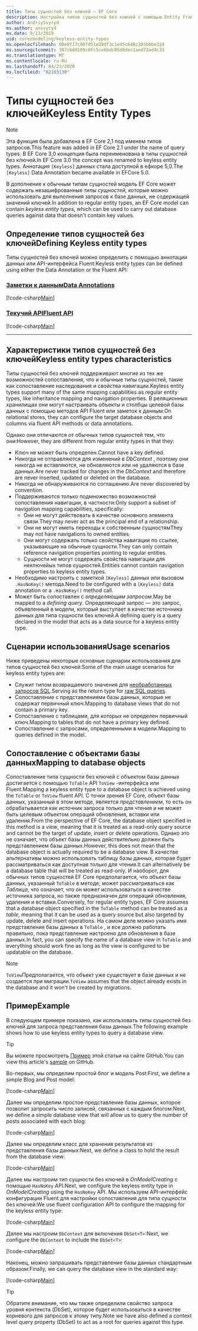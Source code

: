 ```yaml
---
title: Типы сущностей без ключей — EF Core
description: Настройка типов сущностей без ключей с помощью Entity Framework Core
author: AndriySvyryd
ms.author: ansvyryd
ms.date: 9/13/2019
uid: core/modeling/keyless-entity-types
ms.openlocfilehash: 00e8f17c88fd51e39df3c1e45c648c203bbbe324
ms.sourcegitcommit: 387cbd8109c0fc5ce6bdc85d0dec1aed72ad4c33
ms.translationtype: MT
ms.contentlocale: ru-RU
ms.lasthandoff: 04/23/2020
ms.locfileid: "82103130"
---
```

# <a name="keyless-entity-types"></a><span data-ttu-id="c58a2-103">Типы сущностей без ключей</span><span class="sxs-lookup"><span data-stu-id="c58a2-103">Keyless Entity Types</span></span>

> [!NOTE]
> <span data-ttu-id="c58a2-104">Эта функция была добавлена в EF Core 2,1 под именем типов запросов.</span><span class="sxs-lookup"><span data-stu-id="c58a2-104">This feature was added in EF Core 2.1 under the name of query types.</span></span> <span data-ttu-id="c58a2-105">В EF Core 3,0 концепция была переименована в типы сущностей без ключей.</span><span class="sxs-lookup"><span data-stu-id="c58a2-105">In EF Core 3.0 the concept was renamed to keyless entity types.</span></span> <span data-ttu-id="c58a2-106">Аннотация `[Keyless]` данных стала доступной в ефкоре 5,0.</span><span class="sxs-lookup"><span data-stu-id="c58a2-106">The `[Keyless]` Data Annotation became available in EFCore 5.0.</span></span>

<span data-ttu-id="c58a2-107">В дополнение к обычным типам сущностей модель EF Core может содержать незашифрованные _типы сущностей_, которые можно использовать для выполнения запросов к базе данных, не содержащей значений ключей.</span><span class="sxs-lookup"><span data-stu-id="c58a2-107">In addition to regular entity types, an EF Core model can contain _keyless entity types_, which can be used to carry out database queries against data that doesn't contain key values.</span></span>

## <a name="defining-keyless-entity-types"></a><span data-ttu-id="c58a2-108">Определение типов сущностей без ключей</span><span class="sxs-lookup"><span data-stu-id="c58a2-108">Defining Keyless entity types</span></span>

<span data-ttu-id="c58a2-109">Типы сущностей без ключей можно определить с помощью аннотации данных или API-интерфейса Fluent:</span><span class="sxs-lookup"><span data-stu-id="c58a2-109">Keyless entity types can be defined using either the Data Annotation or the Fluent API:</span></span>

### <a name="data-annotations"></a>[<span data-ttu-id="c58a2-110">Заметки к данным</span><span class="sxs-lookup"><span data-stu-id="c58a2-110">Data Annotations</span></span>](#tab/data-annotations)

[!code-csharp[Main](../../../samples/core/Modeling/DataAnnotations/Keyless.cs?Name=Keyless&highlight=1)]

### <a name="fluent-api"></a>[<span data-ttu-id="c58a2-111">Текучий API</span><span class="sxs-lookup"><span data-stu-id="c58a2-111">Fluent API</span></span>](#tab/fluent-api)

[!code-csharp[Main](../../../samples/core/Modeling/FluentAPI/Keyless.cs?Name=Keyless&highlight=4)]

***

## <a name="keyless-entity-types-characteristics"></a><span data-ttu-id="c58a2-112">Характеристики типов сущностей без ключей</span><span class="sxs-lookup"><span data-stu-id="c58a2-112">Keyless entity types characteristics</span></span>

<span data-ttu-id="c58a2-113">Типы сущностей без ключей поддерживают многие из тех же возможностей сопоставления, что и обычные типы сущностей, такие как сопоставление наследования и свойства навигации.</span><span class="sxs-lookup"><span data-stu-id="c58a2-113">Keyless entity types support many of the same mapping capabilities as regular entity types, like inheritance mapping and navigation properties.</span></span> <span data-ttu-id="c58a2-114">В реляционных хранилищах они могут настраивать объекты и столбцы целевой базы данных с помощью методов API Fluent или заметок к данным.</span><span class="sxs-lookup"><span data-stu-id="c58a2-114">On relational stores, they can configure the target database objects and columns via fluent API methods or data annotations.</span></span>

<span data-ttu-id="c58a2-115">Однако они отличаются от обычных типов сущностей тем, что они:</span><span class="sxs-lookup"><span data-stu-id="c58a2-115">However, they are different from regular entity types in that they:</span></span>

- <span data-ttu-id="c58a2-116">Ключ не может быть определен.</span><span class="sxs-lookup"><span data-stu-id="c58a2-116">Cannot have a key defined.</span></span>
- <span data-ttu-id="c58a2-117">Никогда не отправляются для изменений в _DbContext_ , поэтому они никогда не вставляются, не обновляются или не удаляются в базе данных.</span><span class="sxs-lookup"><span data-stu-id="c58a2-117">Are never tracked for changes in the _DbContext_ and therefore are never inserted, updated or deleted on the database.</span></span>
- <span data-ttu-id="c58a2-118">Никогда не обнаруживаются по соглашению.</span><span class="sxs-lookup"><span data-stu-id="c58a2-118">Are never discovered by convention.</span></span>
- <span data-ttu-id="c58a2-119">Поддерживаются только подмножество возможностей сопоставления навигации, в частности:</span><span class="sxs-lookup"><span data-stu-id="c58a2-119">Only support a subset of navigation mapping capabilities, specifically:</span></span>
  - <span data-ttu-id="c58a2-120">Они не могут действовать в качестве основного элемента связи.</span><span class="sxs-lookup"><span data-stu-id="c58a2-120">They may never act as the principal end of a relationship.</span></span>
  - <span data-ttu-id="c58a2-121">Они не могут иметь переходы к собственным сущностям</span><span class="sxs-lookup"><span data-stu-id="c58a2-121">They may not have navigations to owned entities</span></span>
  - <span data-ttu-id="c58a2-122">Они могут содержать только свойства навигации по ссылке, указывающие на обычные сущности.</span><span class="sxs-lookup"><span data-stu-id="c58a2-122">They can only contain reference navigation properties pointing to regular entities.</span></span>
  - <span data-ttu-id="c58a2-123">Сущности не могут содержать свойства навигации для неключейых типов сущностей.</span><span class="sxs-lookup"><span data-stu-id="c58a2-123">Entities cannot contain navigation properties to keyless entity types.</span></span>
- <span data-ttu-id="c58a2-124">Необходимо настроить с заметкой `[Keyless]` данных или вызовом `.HasNoKey()` метода.</span><span class="sxs-lookup"><span data-stu-id="c58a2-124">Need to be configured with a `[Keyless]` data annotation or a `.HasNoKey()` method call.</span></span>
- <span data-ttu-id="c58a2-125">Может быть сопоставлен с _определяющим запросом_.</span><span class="sxs-lookup"><span data-stu-id="c58a2-125">May be mapped to a _defining query_.</span></span> <span data-ttu-id="c58a2-126">Определяющий запрос — это запрос, объявленный в модели, который выступает в качестве источника данных для типа сущности без ключей.</span><span class="sxs-lookup"><span data-stu-id="c58a2-126">A defining query is a query declared in the model that acts as a data source for a keyless entity type.</span></span>

## <a name="usage-scenarios"></a><span data-ttu-id="c58a2-127">Сценарии использования</span><span class="sxs-lookup"><span data-stu-id="c58a2-127">Usage scenarios</span></span>

<span data-ttu-id="c58a2-128">Ниже приведены некоторые основные сценарии использования для типов сущностей без ключей:</span><span class="sxs-lookup"><span data-stu-id="c58a2-128">Some of the main usage scenarios for keyless entity types are:</span></span>

- <span data-ttu-id="c58a2-129">Служит типом возвращаемого значения для [необработанных запросов SQL](xref:core/querying/raw-sql).</span><span class="sxs-lookup"><span data-stu-id="c58a2-129">Serving as the return type for [raw SQL queries](xref:core/querying/raw-sql).</span></span>
- <span data-ttu-id="c58a2-130">Сопоставление с представлениями базы данных, которые не содержат первичный ключ.</span><span class="sxs-lookup"><span data-stu-id="c58a2-130">Mapping to database views that do not contain a primary key.</span></span>
- <span data-ttu-id="c58a2-131">Сопоставление с таблицами, для которых не определен первичный ключ.</span><span class="sxs-lookup"><span data-stu-id="c58a2-131">Mapping to tables that do not have a primary key defined.</span></span>
- <span data-ttu-id="c58a2-132">Сопоставление с запросами, определенными в модели.</span><span class="sxs-lookup"><span data-stu-id="c58a2-132">Mapping to queries defined in the model.</span></span>

## <a name="mapping-to-database-objects"></a><span data-ttu-id="c58a2-133">Сопоставление с объектами базы данных</span><span class="sxs-lookup"><span data-stu-id="c58a2-133">Mapping to database objects</span></span>

<span data-ttu-id="c58a2-134">Сопоставление типа сущности без ключей с объектом базы данных достигается с помощью `ToTable` API `ToView` -интерфейса или Fluent.</span><span class="sxs-lookup"><span data-stu-id="c58a2-134">Mapping a keyless entity type to a database object is achieved using the `ToTable` or `ToView` fluent API.</span></span> <span data-ttu-id="c58a2-135">С точки зрения EF Core, объект базы данных, указанный в этом методе, является _представлением_, то есть он обрабатывается как источник запроса только для чтения и не может быть целевым объектом операций обновления, вставки или удаления.</span><span class="sxs-lookup"><span data-stu-id="c58a2-135">From the perspective of EF Core, the database object specified in this method is a _view_, meaning that it is treated as a read-only query source and cannot be the target of update, insert or delete operations.</span></span> <span data-ttu-id="c58a2-136">Однако это не означает, что объект базы данных действительно должен быть представлением базы данных.</span><span class="sxs-lookup"><span data-stu-id="c58a2-136">However, this does not mean that the database object is actually required to be a database view.</span></span> <span data-ttu-id="c58a2-137">В качестве альтернативы можно использовать таблицу базы данных, которая будет рассматриваться как доступная только для чтения.</span><span class="sxs-lookup"><span data-stu-id="c58a2-137">It can alternatively be a database table that will be treated as read-only.</span></span> <span data-ttu-id="c58a2-138">И наоборот, для обычных типов сущностей EF Core предполагается, что объект базы данных, указанный `ToTable` в методе, может рассматриваться как _Таблица_, что означает, что он может использоваться в качестве источника запроса, но также предназначен для операций обновления, удаления и вставки.</span><span class="sxs-lookup"><span data-stu-id="c58a2-138">Conversely, for regular entity types, EF Core assumes that a database object specified in the `ToTable` method can be treated as a _table_, meaning that it can be used as a query source but also targeted by update, delete and insert operations.</span></span> <span data-ttu-id="c58a2-139">На самом деле можно указать имя представления базы данных в `ToTable` , и все должно работать правильно, пока представление настроено для обновления в базе данных.</span><span class="sxs-lookup"><span data-stu-id="c58a2-139">In fact, you can specify the name of a database view in `ToTable` and everything should work fine as long as the view is configured to be updatable on the database.</span></span>

> [!NOTE]
> <span data-ttu-id="c58a2-140">`ToView`Предполагается, что объект уже существует в базе данных и не создается при миграции.</span><span class="sxs-lookup"><span data-stu-id="c58a2-140">`ToView` assumes that the object already exists in the database and it won't be created by migrations.</span></span>

## <a name="example"></a><span data-ttu-id="c58a2-141">Пример</span><span class="sxs-lookup"><span data-stu-id="c58a2-141">Example</span></span>

<span data-ttu-id="c58a2-142">В следующем примере показано, как использовать типы сущностей без ключей для запроса представления базы данных.</span><span class="sxs-lookup"><span data-stu-id="c58a2-142">The following example shows how to use keyless entity types to query a database view.</span></span>

> [!TIP]
> <span data-ttu-id="c58a2-143">Вы можете просмотреть [Пример](https://github.com/dotnet/EntityFramework.Docs/tree/master/samples/core/KeylessEntityTypes) этой статьи на сайте GitHub.</span><span class="sxs-lookup"><span data-stu-id="c58a2-143">You can view this article's [sample](https://github.com/dotnet/EntityFramework.Docs/tree/master/samples/core/KeylessEntityTypes) on GitHub.</span></span>

<span data-ttu-id="c58a2-144">Во-первых, мы определим простой блог и модель Post:</span><span class="sxs-lookup"><span data-stu-id="c58a2-144">First, we define a simple Blog and Post model:</span></span>

[!code-csharp[Main](../../../samples/core/KeylessEntityTypes/Program.cs#Entities)]

<span data-ttu-id="c58a2-145">Далее мы определим простое представление базы данных, которое позволит запросить число записей, связанных с каждым блогом:</span><span class="sxs-lookup"><span data-stu-id="c58a2-145">Next, we define a simple database view that will allow us to query the number of posts associated with each blog:</span></span>

[!code-csharp[Main](../../../samples/core/KeylessEntityTypes/Program.cs#View)]

<span data-ttu-id="c58a2-146">Далее мы определим класс для хранения результатов из представления базы данных:</span><span class="sxs-lookup"><span data-stu-id="c58a2-146">Next, we define a class to hold the result from the database view:</span></span>

[!code-csharp[Main](../../../samples/core/KeylessEntityTypes/Program.cs#KeylessEntityType)]

<span data-ttu-id="c58a2-147">Далее мы настроим тип сущности без ключей в _OnModelCreating_ с помощью `HasNoKey` API.</span><span class="sxs-lookup"><span data-stu-id="c58a2-147">Next, we configure the keyless entity type in _OnModelCreating_ using the `HasNoKey` API.</span></span>
<span data-ttu-id="c58a2-148">Мы используем API-интерфейс конфигурации Fluent для настройки сопоставления для типа сущности без ключей:</span><span class="sxs-lookup"><span data-stu-id="c58a2-148">We use fluent configuration API to configure the mapping for the keyless entity type:</span></span>

[!code-csharp[Main](../../../samples/core/KeylessEntityTypes/Program.cs#Configuration)]

<span data-ttu-id="c58a2-149">Далее мы настроим `DbContext` для включения `DbSet<T>`:</span><span class="sxs-lookup"><span data-stu-id="c58a2-149">Next, we configure the `DbContext` to include the `DbSet<T>`:</span></span>

[!code-csharp[Main](../../../samples/core/KeylessEntityTypes/Program.cs#DbSet)]

<span data-ttu-id="c58a2-150">Наконец, можно запрашивать представление базы данных стандартным образом:</span><span class="sxs-lookup"><span data-stu-id="c58a2-150">Finally, we can query the database view in the standard way:</span></span>

[!code-csharp[Main](../../../samples/core/KeylessEntityTypes/Program.cs#Query)]

> [!TIP]
> <span data-ttu-id="c58a2-151">Обратите внимание, что мы также определили свойство запроса уровня контекста (DbSet), которое будет использоваться в качестве корневого для запросов к этому типу.</span><span class="sxs-lookup"><span data-stu-id="c58a2-151">Note we have also defined a context level query property (DbSet) to act as a root for queries against this type.</span></span>
